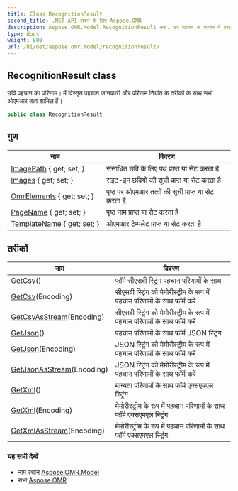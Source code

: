 ```yaml
---
title: Class RecognitionResult
second_title: .NET API संदर्भ के लिए Aspose.OMR
description: Aspose.OMR.Model.RecognitionResult कक्ष. छव पहचन क परणम में वस्तृत पहचन जनकर और परणम नर्यत के तरकं के सथ सभ ओएमआर तत्व शमल हैं
type: docs
weight: 800
url: /hi/net/aspose.omr.model/recognitionresult/
---
```

## RecognitionResult class

छवि पहचान का परिणाम। में विस्तृत पहचान जानकारी और परिणाम निर्यात के तरीकों के साथ सभी ओएमआर तत्व शामिल हैं।

```csharp
public class RecognitionResult
```

## गुण

| नाम | विवरण |
| --- | --- |
| [ImagePath](../../aspose.omr.model/recognitionresult/imagepath/) { get; set; } | संसाधित छवि के लिए पथ प्राप्त या सेट करता है |
| [Images](../../aspose.omr.model/recognitionresult/images/) { get; set; } | राइट-इन छवियों की सूची प्राप्त या सेट करता है |
| [OmrElements](../../aspose.omr.model/recognitionresult/omrelements/) { get; set; } | पृष्ठ पर ओएमआर तत्वों की सूची प्राप्त या सेट करता है |
| [PageName](../../aspose.omr.model/recognitionresult/pagename/) { get; set; } | पृष्ठ नाम प्राप्त या सेट करता है |
| [TemplateName](../../aspose.omr.model/recognitionresult/templatename/) { get; set; } | ओएमआर टेम्पलेट प्राप्त या सेट करता है |

## तरीकों

| नाम | विवरण |
| --- | --- |
| [GetCsv](../../aspose.omr.model/recognitionresult/getcsv/#getcsv_1)() | फॉर्म सीएसवी स्ट्रिंग पहचान परिणामों के साथ |
| [GetCsv](../../aspose.omr.model/recognitionresult/getcsv/#getcsv)(Encoding) | सीएसवी स्ट्रिंग को मेमोरीस्ट्रीम के रूप में पहचान परिणामों के साथ फॉर्म करें |
| [GetCsvAsStream](../../aspose.omr.model/recognitionresult/getcsvasstream/)(Encoding) | सीएसवी स्ट्रिंग को मेमोरीस्ट्रीम के रूप में पहचान परिणामों के साथ फॉर्म करें |
| [GetJson](../../aspose.omr.model/recognitionresult/getjson/#getjson_1)() | पहचान परिणामों के साथ फॉर्म JSON स्ट्रिंग |
| [GetJson](../../aspose.omr.model/recognitionresult/getjson/#getjson)(Encoding) | JSON स्ट्रिंग को मेमोरीस्ट्रीम के रूप में पहचान परिणामों के साथ फॉर्म करें |
| [GetJsonAsStream](../../aspose.omr.model/recognitionresult/getjsonasstream/)(Encoding) | JSON स्ट्रिंग को मेमोरीस्ट्रीम के रूप में पहचान परिणामों के साथ फॉर्म करें |
| [GetXml](../../aspose.omr.model/recognitionresult/getxml/#getxml_1)() | मान्यता परिणामों के साथ फॉर्म एक्सएमएल स्ट्रिंग |
| [GetXml](../../aspose.omr.model/recognitionresult/getxml/#getxml)(Encoding) | मेमोरीस्ट्रीम के रूप में पहचान परिणामों के साथ फॉर्म एक्सएमएल स्ट्रिंग |
| [GetXmlAsStream](../../aspose.omr.model/recognitionresult/getxmlasstream/)(Encoding) | मेमोरीस्ट्रीम के रूप में पहचान परिणामों के साथ फॉर्म एक्सएमएल स्ट्रिंग |

### यह सभी देखें

* नाम स्थान [Aspose.OMR.Model](../../aspose.omr.model/)
* सभा [Aspose.OMR](../../)


